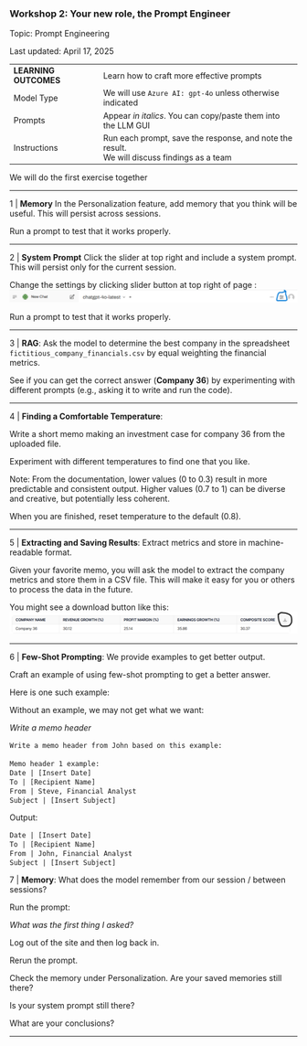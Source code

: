 ### Workshop 2: Your new role, the Prompt Engineer

Topic: Prompt Engineering

Last updated: April 17, 2025

|  |  |
| -------- | ------- |
| **LEARNING OUTCOMES** | Learn how to craft more effective prompts |
| Model Type | We will use `Azure AI: gpt-4o` unless otherwise indicated |
| Prompts | Appear *in italics*. You can copy/paste them into the LLM GUI |
| Instructions | Run each prompt, save the response, and note the result. <br> We will discuss findings as a team |

We will do the first exercise together

---

1 | **Memory** In the Personalization feature, add memory that you think will be useful. This will persist across sessions.

Run a prompt to test that it works properly.

---

2 | **System Prompt** Click the slider at top right and include a system prompt. This will persist only for the current session.

Change the settings by clicking slider button at top right of page :  
![image](https://github.com/DrAPT/llm/blob/main/quad_c/session1/chatgpt_settings.png)

Run a prompt to test that it works properly.

---

3 | **RAG**: Ask the model to determine the best company in the spreadsheet `fictitious_company_financials.csv` by equal weighting the financial metrics. 

See if you can get the correct answer (**Company 36**) by experimenting with different prompts (e.g., asking it to write and run the code).

---

4 | **Finding a Comfortable Temperature**:

Write a short memo making an investment case for company 36 from the uploaded file.

Experiment with different temperatures to find one that you like. 

Note: From the documentation, lower values (0 to 0.3) result in more predictable and consistent output. Higher values (0.7 to 1) can be diverse and creative, but potentially less coherent. 

When you are finished, reset temperature to the default (0.8).

---

5 | **Extracting and Saving Results**: Extract metrics and store in machine-readable format.   

Given your favorite memo, you will ask the model to extract the company metrics and store them in a CSV file.
This will make it easy for you or others to process the data in the future.

You might see a download button like this:
![image](https://github.com/DrAPT/llm/blob/main/quad_c/session2/download_file.png)

---

6 | **Few-Shot Prompting**: We provide examples to get better output.

Craft an example of using few-shot prompting to get a better answer.

Here is one such example:

Without an example, we may not get what we want:

*Write a memo header*

```
Write a memo header from John based on this example:

Memo header 1 example:
Date | [Insert Date]
To | [Recipient Name]
From | Steve, Financial Analyst
Subject | [Insert Subject]
```

Output:

```
Date | [Insert Date]
To | [Recipient Name]
From | John, Financial Analyst
Subject | [Insert Subject]
```

7 | **Memory**: What does the model remember from our session / between sessions?

Run the prompt:

*What was the first thing I asked?*

Log out of the site and then log back in.

Rerun the prompt.

Check the memory under Personalization. Are your saved memories still there?

Is your system prompt still there?

What are your conclusions?

---



